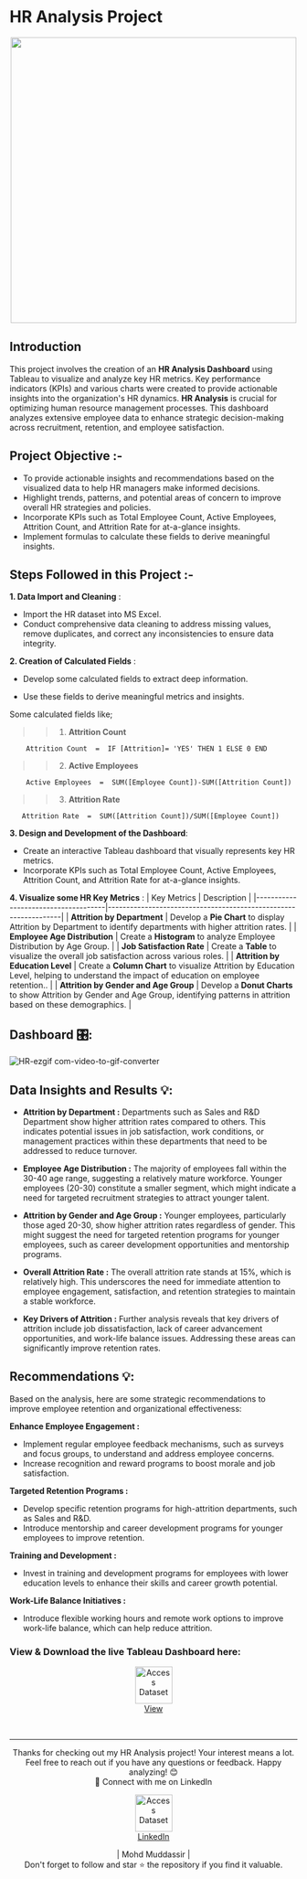 # HR Analysis Project
<div align="center">
    <img src="https://blog.pixentia.com/hubfs/quote01-jpg.jpeg" width="500px">
</div>


## Introduction

This project involves the creation of an **HR Analysis Dashboard** using Tableau to visualize and analyze key HR metrics. Key performance indicators (KPIs) and various charts were created to provide actionable insights into the organization's HR dynamics. **HR Analysis** is crucial for optimizing human resource management processes. This dashboard analyzes extensive employee data to enhance strategic decision-making across recruitment, retention, and employee satisfaction.


## Project Objective :- 

- To provide actionable insights and recommendations based on the visualized data to help HR managers make informed decisions.
- Highlight trends, patterns, and potential areas of concern to improve overall HR strategies and policies.
- Incorporate KPIs such as Total Employee Count, Active Employees, Attrition Count, and Attrition Rate for at-a-glance insights.
- Implement formulas to calculate these fields to derive meaningful insights.

## Steps Followed in this Project :- 

**1. Data Import and Cleaning** :

- Import the HR dataset into MS Excel.
- Conduct comprehensive data cleaning to address missing values, remove duplicates, and correct any inconsistencies to ensure data integrity.

**2. Creation of Calculated Fields** :

- Develop some calculated fields to extract deep information.

- Use these fields to derive meaningful metrics and insights.

Some calculated fields like;
 
>>1. **Attrition Count** 
       
        Attrition Count  =  IF [Attrition]= 'YES' THEN 1 ELSE 0 END 

>>2. **Active Employees**
       
        Active Employees  =  SUM([Employee Count])-SUM([Attrition Count])


>>3. **Attrition Rate** 

       Attrition Rate  =  SUM([Attrition Count])/SUM([Employee Count])


**3. Design and Development of the Dashboard**:

- Create an interactive Tableau dashboard that visually represents key HR metrics.
- Incorporate KPIs such as Total Employee Count, Active Employees, Attrition Count, and Attrition Rate for at-a-glance insights.

**4. Visualize some HR Key Metrics** :
| Key Metrics                           | Description                                                     |
|-------------------------------------|-----------------------------------------------------------------|
| **Attrition by Department**                  | Develop a **Pie Chart** to display Attrition by Department to identify departments with higher attrition rates.                   |
| **Employee Age Distribution**           | Create a **Histogram** to analyze Employee Distribution by Age Group.        |
| **Job Satisfaction Rate**          | Create a **Table** to visualize the overall job satisfaction across various roles.    |
| **Attrition by Education Level**          | Create a **Column Chart** to visualize Attrition by Education Level, helping to understand the impact of education on employee retention..    |
| **Attrition by Gender and Age Group**          | Develop a **Donut Charts** to show Attrition by Gender and Age Group, identifying patterns in attrition based on these demographics.                       |

## Dashboard 🎛:

![HR-ezgif com-video-to-gif-converter](https://github.com/mohd-muddassir99/Credit_Card_Financial_Dashboard/assets/153819384/adcd1e03-67fb-4afa-8f7f-40cda70f94a2)

## Data Insights and Results 💡:
- **Attrition by Department :** Departments such as Sales and R&D Department show higher attrition rates compared to others. This indicates potential issues in job satisfaction, work conditions, or management practices within these departments that need to be addressed to reduce turnover.

- **Employee Age Distribution :** The majority of employees fall within the 30-40 age range, suggesting a relatively mature workforce. Younger employees (20-30) constitute a smaller segment, which might indicate a need for targeted recruitment strategies to attract younger talent.

- **Attrition by Gender and Age Group :** Younger employees, particularly those aged 20-30, show higher attrition rates regardless of gender. This might suggest the need for targeted retention programs for younger employees, such as career development opportunities and mentorship programs.

- **Overall Attrition Rate :** The overall attrition rate stands at 15%, which is relatively high. This underscores the need for immediate attention to employee engagement, satisfaction, and retention strategies to maintain a stable workforce.

- **Key Drivers of Attrition :** Further analysis reveals that key drivers of attrition include job dissatisfaction, lack of career advancement opportunities, and work-life balance issues. Addressing these areas can significantly improve retention rates.

## Recommendations 💡:
Based on the analysis, here are some strategic recommendations to improve employee retention and organizational effectiveness:

**Enhance Employee Engagement :**

- Implement regular employee feedback mechanisms, such as surveys and focus groups, to understand and address employee concerns.
- Increase recognition and reward programs to boost morale and job satisfaction.

**Targeted Retention Programs :**

- Develop specific retention programs for high-attrition departments, such as Sales and R&D.
- Introduce mentorship and career development programs for younger employees to improve retention.

**Training and Development :**

- Invest in training and development programs for employees with lower education levels to enhance their skills and career growth potential.

**Work-Life Balance Initiatives :**
- Introduce flexible working hours and remote work options to improve work-life balance, which can help reduce attrition.

### View & Download the live Tableau Dashboard here:

<p align="center">
    <a href="https://public.tableau.com/app/profile/mohd.muddassir/viz/HRANALYSISDASHBOARD_17173121230740/HRAnalysisDashboard">
        <img src="https://www.tableau.com/sites/default/files/blog/tableautips_30.png" width="65px" alt="Access Dataset"><br>
        View
    </a>
</p> <br>

---

<div align="center">
Thanks for checking out my HR Analysis project! Your interest means a lot. Feel free to reach out if you have any questions or feedback. Happy analyzing! 😊<br>
 🔗 Connect with me on LinkedIn 
 
  <p align="center">
    <a href="https://www.linkedin.com/in/mohd-muddassir99/">
        <img src="https://upload.wikimedia.org/wikipedia/commons/thumb/c/ca/LinkedIn_logo_initials.png/640px-LinkedIn_logo_initials.png" width="65px" alt="Access Dataset"><br>
        LinkedIn
    </a>

   | Mohd Muddassir | </a> <br>
Don't forget to follow and star ⭐ the repository if you find it valuable.
</div>
